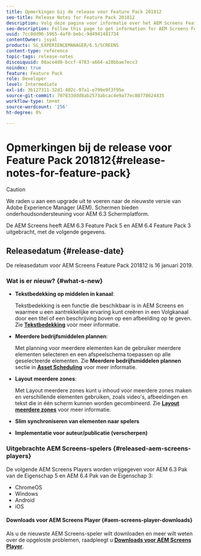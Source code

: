 ```yaml
---
title: Opmerkingen bij de release voor Feature Pack 201812
seo-title: Release Notes for Feature Pack 201812
description: Volg deze pagina voor informatie over het AEM Screens Feature Pack 201812 dat op 16 januari 2019 is uitgebracht.
seo-description: Follow this page to get information for AEM Screens Feature Pack 201812 released on January 16, 2019.
uuid: 7cc8dd96-5965-4af0-bebc-9d4941481734
contentOwner: jsyal
products: SG_EXPERIENCEMANAGER/6.5/SCREENS
content-type: reference
topic-tags: release-notes
discoiquuid: 08ace4d8-bccf-4783-a664-a28bbae7ecc3
noindex: true
feature: Feature Pack
role: Developer
level: Intermediate
exl-id: 3b127311-32d1-402c-97a1-e799e9f3f95e
source-git-commit: 707833ddd8ab2573abcac4e9a77ec88778624435
workflow-type: tm+mt
source-wordcount: '256'
ht-degree: 0%

---
```


# Opmerkingen bij de release voor Feature Pack 201812{#release-notes-for-feature-pack}

>[!CAUTION]
>
>We raden u aan een upgrade uit te voeren naar de nieuwste versie van Adobe Experience Manager (AEM). Schermen bieden onderhoudsondersteuning voor AEM 6.3 Schermplatform.

De AEM Screens heeft AEM 6.3 Feature Pack 5 en AEM 6.4 Feature Pack 3 uitgebracht, met de volgende gegevens.

## Releasedatum {#release-date}

De releasedatum voor AEM Screens Feature Pack 201812 is 16 januari 2019.

### Wat is er nieuw? {#what-s-new}

* **Tekstbedekking op middelen in kanaal**:

   Tekstbedekking is een functie die beschikbaar is in AEM Screens en waarmee u een aantrekkelijke ervaring kunt creëren in een Volgkanaal door een titel of een beschrijving boven op een afbeelding op te geven. Zie [**Tekstbedekking**](text-overlay.md) voor meer informatie.

* **Meerdere bedrijfsmiddelen plannen**:

   Met planning voor meerdere elementen kan de gebruiker meerdere elementen selecteren en een afspeelschema toepassen op alle geselecteerde elementen. Zie **Meerdere bedrijfsmiddelen plannen** sectie in **[Asset Scheduling](asset-level-scheduling.md)** voor meer informatie.

* **Layout meerdere zones**:

   Met Layout meerdere zones kunt u inhoud voor meerdere zones maken en verschillende elementen gebruiken, zoals video&#39;s, afbeeldingen en tekst die in één scherm kunnen worden gecombineerd. Zie **[Layout meerdere zones](multi-zone-layout-aem-screens.md)** voor meer informatie.

* **Slim synchroniseren van elementen naar spelers**
* **Implementatie voor auteur/publicatie (verscherpen)**

### Uitgebrachte AEM Screens-spelers {#released-aem-screens-players}

De volgende AEM Screens Players worden vrijgegeven voor AEM 6.3 Pak van de Eigenschap 5 en AEM 6.4 Pak van de Eigenschap 3:

* ChromeOS
* Windows
* Android
* iOS

#### Downloads voor AEM Screens Player {#aem-screens-player-downloads}

Als u de nieuwste AEM Screens-speler wilt downloaden en meer wilt weten over de opgeloste problemen, raadpleegt u [**Downloads voor AEM Screens Player**](https://download.macromedia.com/screens/).
